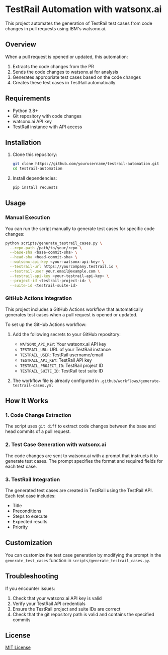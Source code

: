 # TestRail Automation with watsonx.ai

This project automates the generation of TestRail test cases from code changes in pull requests using IBM's watsonx.ai.

## Overview

When a pull request is opened or updated, this automation:

1. Extracts the code changes from the PR
2. Sends the code changes to watsonx.ai for analysis
3. Generates appropriate test cases based on the code changes
4. Creates these test cases in TestRail automatically

## Requirements

- Python 3.8+
- Git repository with code changes
- watsonx.ai API key
- TestRail instance with API access

## Installation

1. Clone this repository:
   ```bash
   git clone https://github.com/yourusername/testrail-automation.git
   cd testrail-automation
   ```

2. Install dependencies:
   ```bash
   pip install requests
   ```

## Usage

### Manual Execution

You can run the script manually to generate test cases for specific code changes:

```bash
python scripts/generate_testrail_cases.py \
  --repo-path /path/to/your/repo \
  --base-sha <base-commit-sha> \
  --head-sha <head-commit-sha> \
  --watsonx-api-key <your-watsonx-api-key> \
  --testrail-url https://yourcompany.testrail.io \
  --testrail-user your.email@example.com \
  --testrail-api-key <your-testrail-api-key> \
  --project-id <testrail-project-id> \
  --suite-id <testrail-suite-id>
```

### GitHub Actions Integration

This project includes a GitHub Actions workflow that automatically generates test cases when a pull request is opened or updated.

To set up the GitHub Actions workflow:

1. Add the following secrets to your GitHub repository:
   - `WATSONX_API_KEY`: Your watsonx.ai API key
   - `TESTRAIL_URL`: URL of your TestRail instance
   - `TESTRAIL_USER`: TestRail username/email
   - `TESTRAIL_API_KEY`: TestRail API key
   - `TESTRAIL_PROJECT_ID`: TestRail project ID
   - `TESTRAIL_SUITE_ID`: TestRail test suite ID

2. The workflow file is already configured in `.github/workflows/generate-testrail-cases.yml`

## How It Works

### 1. Code Change Extraction

The script uses `git diff` to extract code changes between the base and head commits of a pull request.

### 2. Test Case Generation with watsonx.ai

The code changes are sent to watsonx.ai with a prompt that instructs it to generate test cases. The prompt specifies the format and required fields for each test case.

### 3. TestRail Integration

The generated test cases are created in TestRail using the TestRail API. Each test case includes:
- Title
- Preconditions
- Steps to execute
- Expected results
- Priority

## Customization

You can customize the test case generation by modifying the prompt in the `generate_test_cases` function in `scripts/generate_testrail_cases.py`.

## Troubleshooting

If you encounter issues:

1. Check that your watsonx.ai API key is valid
2. Verify your TestRail API credentials
3. Ensure the TestRail project and suite IDs are correct
4. Check that the git repository path is valid and contains the specified commits

## License

[MIT License](LICENSE)
